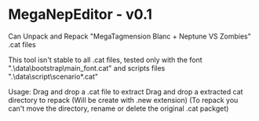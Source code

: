 # MegaNepEditor - v0.1

Can Unpack and Repack "MegaTagmension Blanc + Neptune VS Zombies" .cat files

This tool isn't stable to all .cat files, tested only with the font ".\data\bootstrap\main_font.cat" and scripts files ".\data\script\scenario\*.cat"


Usage:
Drag and drop a .cat file to extract
Drag and drop a extracted cat directory to repack (Will be create with .new extension)
(To repack you can't move the directory, rename or delete the original .cat packget)